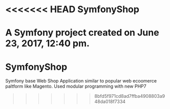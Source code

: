 <<<<<<< HEAD
SymfonyShop
===========

A Symfony project created on June 23, 2017, 12:40 pm.
=======
# SymfonyShop
Symfony base Web Shop Application similar to popular web ecoomerce paltform like Magento. Used modular programming with new PHP7
>>>>>>> 8bfd5f971cd8ad7ffba4908803a948da018f7334
